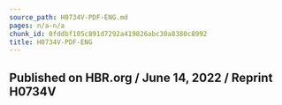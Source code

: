 ```yaml
---
source_path: H0734V-PDF-ENG.md
pages: n/a-n/a
chunk_id: 0fddbf105c891d7292a419826abc30a8380c8992
title: H0734V-PDF-ENG
---
```

## Published on HBR.org / June 14, 2022 / Reprint H0734V
